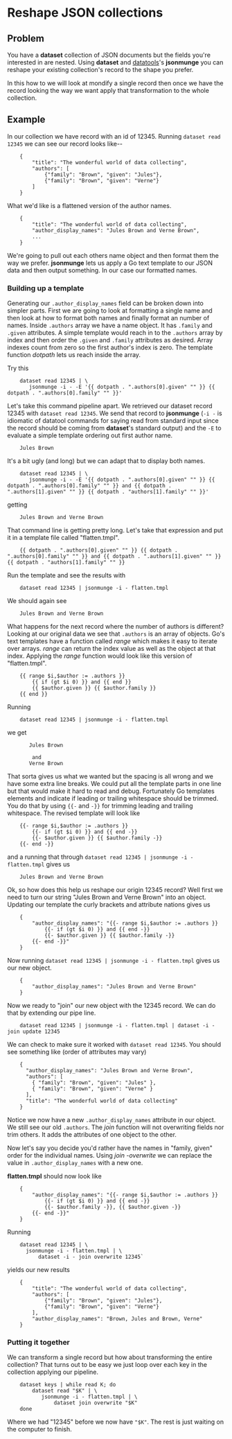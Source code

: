 Reshape JSON collections
========================

Problem
-------

You have a __dataset__ collection of JSON documents but the fields you\'re
interested in are nested. Using __dataset__ and
[datatools](https://github.com/caltechlibrary/datatools/releases/latest)\'s
__jsonmunge__ you can reshape your existing collection\'s record to the
shape you prefer.

In this how to we will look at mondify a single record then once we have
the record looking the way we want apply that transformation to the
whole collection.

Example
-------

In our collection we have record with an id of 12345. Running
`dataset read 12345` we can see our record looks like\--

``` {.json}
    {
        "title": "The wonderful world of data collecting",
        "authors": [
            {"family": "Brown", "given": "Jules"},
            {"family": "Brown", "given": "Verne"}
        ]
    }
```

What we\'d like is a flattened version of the author names.

``` {.json}
    {
        "title": "The wonderful world of data collecting",
        "author_display_names": "Jules Brown and Verne Brown",
        ...
    }
```

We\'re going to pull out each others name object and then format them
the way we prefer. __jsonmunge__ lets us apply a Go text template to our
JSON data and then output something. In our case our formatted names.

### Building up a template

Generating our `.author_display_names` field can be broken down into
simpler parts. First we are going to look at formatting a single name
and then look at how to format both names and finally format an number
of names. Inside `.authors` array we have a name object. It has
`.family` and `.given` attributes. A simple template would reach in to
the `.authors` array by index and then order the `.given` and `.family`
attributes as desired. Array indexes count from zero so the first
author\'s index is zero. The template function *dotpath* lets us reach
inside the array.

Try this

``` {.shell}
    dataset read 12345 | \
       jsonmunge -i - -E '{{ dotpath . ".authors[0].given" "" }} {{ dotpath . ".authors[0].family" "" }}'
```

Let\'s take this command pipeline apart. We retrieved our dataset record
12345 with `dataset read 12345`. We send that record to __jsonmunge__
(`-i -` is idiomatic of datatool commands for saying read from standard
input since the record should be coming from __dataset__\'s standard
output) and the `-E` to evaluate a simple template ordering out first
author name.

        Jules Brown

It\'s a bit ugly (and long) but we can adapt that to display both names.

``` {.shell}
    dataset read 12345 | \
       jsonmunge -i - -E '{{ dotpath . ".authors[0].given" "" }} {{ dotpath . ".authors[0].family" "" }} and {{ dotpath . ".authors[1].given" "" }} {{ dotpath . "authors[1].family" "" }}'
```

getting

        Jules Brown and Verne Brown

That command line is getting pretty long. Let\'s take that expression
and put it in a template file called \"flatten.tmpl\".

        {{ dotpath . ".authors[0].given" "" }} {{ dotpath . ".authors[0].family" "" }} and {{ dotpath . ".authors[1].given" "" }} {{ dotpath . "authors[1].family" "" }}

Run the template and see the results with

``` {.shell}
    dataset read 12345 | jsonmunge -i - flatten.tmpl
```

We should again see

        Jules Brown and Verne Brown

What happens for the next record where the number of authors is
different? Looking at our original data we see that `.authors` is an
array of objects. Go\'s text templates have a function called *range*
which makes it easy to iterate over arrays. *range* can return the index
value as well as the object at that index. Applying the *range* function
would look like this version of \"flatten.tmpl\".

        {{ range $i,$author := .authors }}
            {{ if (gt $i 0) }} and {{ end }}
            {{ $author.given }} {{ $author.family }}
        {{ end }}

Running

``` {.shell}
    dataset read 12345 | jsonmunge -i - flatten.tmpl
```

we get

           Jules Brown

            and
           Verne Brown

That sorta gives us what we wanted but the spacing is all wrong and we
have some extra line breaks. We could put all the template parts in one
line but that would make it hard to read and debug. Fortunately Go
templates elements and indicate if leading or trailing whitespace should
be trimmed. You do that by using `{{-` and `-}}` for trimming leading
and trailing whitespace. The revised template will look like

        {{- range $i,$author := .authors }}
            {{- if (gt $i 0) }} and {{ end -}}
            {{- $author.given }} {{ $author.family -}}
        {{- end -}}

and a running that through
`dataset read 12345 | jsonmunge -i - flatten.tmpl` gives us

        Jules Brown and Verne Brown

Ok, so how does this help us reshape our origin 12345 record? Well first
we need to turn our string \"Jules Brown and Verne Brown\" into an
object. Updating our template the curly brackets and attribute nations
gives us

        {
            "author_display_names": "{{- range $i,$author := .authors }}
                {{- if (gt $i 0) }} and {{ end -}}
                {{- $author.given }} {{ $author.family -}}
            {{- end -}}"
        }

Now running `dataset read 12345 | jsonmunge -i - flatten.tmpl` gives us
our new object.

        {
            "author_display_names": "Jules Brown and Verne Brown"
        }

Now we ready to \"join\" our new object with the 12345 record. We can do
that by extending our pipe line.

``` {.shell}
    dataset read 12345 | jsonmunge -i - flatten.tmpl | dataset -i - join update 12345
```

We can check to make sure it worked with `dataset read 12345`. You
should see something like (order of attributes may vary)

``` {.json}
    {
      "author_display_names": "Jules Brown and Verne Brown",
      "authors": [
        { "family": "Brown", "given": "Jules" },
        { "family": "Brown", "given": "Verne" }
      ],
      "title": "The wonderful world of data collecting"
    }
```

Notice we now have a new `.author_display_names` attribute in our
object. We still see our old `.authors`. The *join* function will not
overwriting fields nor trim others. It adds the attributes of one object
to the other.

Now let\'s say you decide you\'d rather have the names in \"family,
given\" order for the individual names. Using *join -overwrite* we can
replace the value in `.author_display_names` with a new one.

**flatten.tmpl** should now look like

        {
            "author_display_names": "{{- range $i,$author := .authors }}
                {{- if (gt $i 0) }} and {{ end -}}
                {{- $author.family -}}, {{ $author.given -}}
            {{- end -}}"
        }

Running

``` {.shell}
    dataset read 12345 | \
      jsonmunge -i - flatten.tmpl | \
          dataset -i - join overwrite 12345` 
```

yields our new results

``` {.json}
    {
        "title": "The wonderful world of data collecting",
        "authors": [
            {"family": "Brown", "given": "Jules"},
            {"family": "Brown", "given": "Verne"}
        ],
        "author_display_names": "Brown, Jules and Brown, Verne"
    }
```

### Putting it together

We can transform a single record but how about transforming the entire
collection? That turns out to be easy we just loop over each key in the
collection applying our pipeline.

``` {.shell}
    dataset keys | while read K; do
        dataset read "$K" | \
           jsonmunge -i - flatten.tmpl | \
               dataset join overwrite "$K"
    done
```

Where we had \"12345\" before we now have `"$K"`. The rest is just
waiting on the computer to finish.
